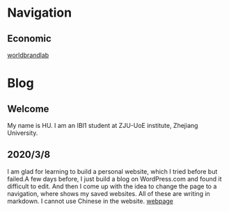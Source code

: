 # Navigation
## Economic
[worldbrandlab](http://worldbrandlab.com/)


# Blog
## Welcome 

My name is HU. 
I am an IBI1 student at ZJU-UoE institute, Zhejiang University.

## 2020/3/8

I am glad for learning to build a personal website, which I tried before but failed.A few days before, I just build a blog on WordPress.com and found it difficult to edit.
And then I come up with the idea to change the page to a navigation, where shows my saved websites. All of these are writing in markdown.
I cannot use Chinese in the website.
[webpage](https://c.zju.edu.cn/) 